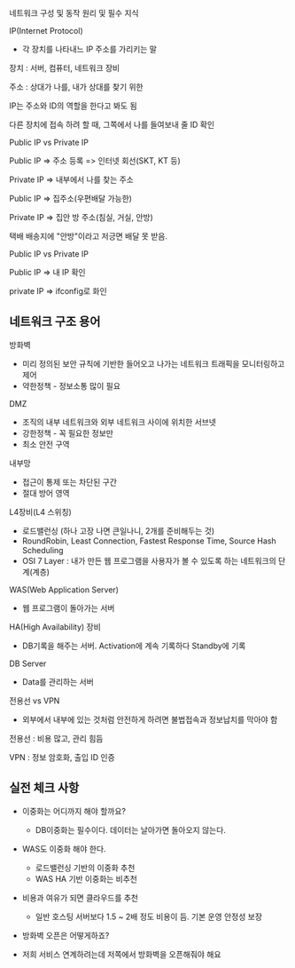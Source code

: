 네트워크 구성 및 동작 원리 및 필수 지식



IP(Internet Protocol)

- 각 장치를 나타내느 IP 주소를 가리키는 말

장치 : 서버, 컴퓨터, 네트워크 장비

주소 : 상대가 나를, 내가 상대를 찾기 위한



IP는 주소와 ID의 역할을 한다고 봐도 됨

다른 장치에 접속 하려 할 때, 그쪽에서 나를 들여보내 줄 ID 확인



Public IP vs Private IP

Public IP => 주소 등록 => 인터넷 회선(SKT, KT 등)

Private IP => 내부에서 나를 찾는 주소



Public IP => 집주소(우편배달 가능한)

Private IP => 집안 방 주소(침실, 거실, 안방)

택배 배송지에 "안방"이라고 저긍면 배달 못 받음.





Public IP vs Private IP

Public IP => 내 IP 확인

private IP => ifconfig로 화인





## 네트워크 구조 용어

방화벽

- 미리 정의된 보안 규칙에 기반한 들어오고 나가는 네트워크 트래픽을 모니터링하고 제어
- 약한정책 - 정보소통 많이 필요

DMZ

- 조직의 내부 네트워크와 외부 네트워크 사이에 위치한 서브넷
- 강한정책 - 꼭 필요한 정보만
- 최소 안전 구역

내부망

- 접근이 통제 또는 차단된 구간
- 절대 방어 영역



L4장비(L4 스위칭)

- 로드밸런싱 (하나 고장 나면 큰일나니, 2개를 준비해두는 것)
- RoundRobin, Least Connection, Fastest Response Time, Source Hash Scheduling
- OSI 7 Layer : 내가 만든 웹 프로그램을 사용자가 볼 수 있도록 하는 네트워크의 단계(계층)

WAS(Web Application Server)

- 웹 프로그램이 돌아가는 서버

HA(High Availability) 장비

- DB기록을 해주는 서버. Activation에 계속 기록하다 Standby에 기록

DB Server

- Data를 관리하는 서버



전용선 vs VPN

- 외부에서 내부에 있는 것처럼 안전하게 하려면 불법접속과 정보납치를 막아야 함

전용선 : 비용 많고, 관리 힘듬

VPN : 정보 암호화, 출입 ID 인증





## 실전 체크 사항

- 이중화는 어디까지 해야 할까요?
  - DB이중화는 필수이다. 데이터는 날아가면 돌아오지 않는다.
- WAS도 이중화 해야 한다.
  - 로드밸런싱 기반의 이중화 추천
  - WAS HA 기반 이중화는 비추천
- 비용과 여유가 되면 클라우드를 추천
  - 일반 호스팅 서버보다 1.5 ~ 2배 정도 비용이 듬. 기본 운영 안정성 보장



- 방화벽 오픈은 어떻게하죠?

- 저희 서비스 연계하려는데 저쪽에서 방화벽을 오픈해줘야 해요